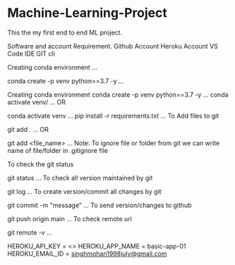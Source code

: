 # Machine-Learning-Project
This the my first end to end ML project.

Software and account Requirement.
Github Account
Heroku Account
VS Code IDE
GIT cli

Creating conda environment
...

conda create -p venv python==3.7 -y
...

Creating conda environment
conda create -p venv python==3.7 -y
...
conda activate venv/
...
OR

conda activate venv
...
pip install -r requirements.txt
...
To Add files to git

git add .
...
OR

git add <file_name>
...
Note: To ignore file or folder from git we can write name of file/folder in .gitignore file

To check the git status

git status
...
To check all version maintained by git

git log
...
To create version/commit all changes by git

git commit -m "message"
...
To send version/changes to github

git push origin main
...
To check remote url

git remote -v
...

HEROKU_API_KEY = <>
HEROKU_APP_NAME = basic-app-01
HEROKU_EMAIL_ID = singhmohan1998july@gmail.com